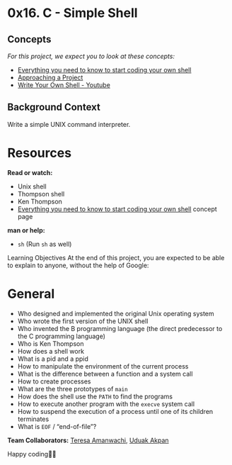# 0x16. C - Simple Shell

## Concepts

*For this project, we expect you to look at these concepts:*

 * [Everything you need to know to start coding your own shell](https://intranet.alxswe.com/concepts/64)
 * [Approaching a Project](https://intranet.alxswe.com/concepts/350)
 * [Write Your Own Shell - Youtube](https://www.youtube.com/playlist?list=PLxIRFba3rzLzxxZMMbrm_-mkI7mV9G0pj)


## Background Context

Write a simple UNIX command interpreter.

# Resources

**Read or watch:**

 * Unix shell
 * Thompson shell
 * Ken Thompson
 * [Everything you need to know to start coding your own shell](https://intranet.alxswe.com/concepts/64) concept page

**man or help:**

 * `sh` (Run `sh` as well)

Learning Objectives
At the end of this project, you are expected to be able to explain to anyone, without the help of Google:

# General

 * Who designed and implemented the original Unix operating system
 * Who wrote the first version of the UNIX shell
 * Who invented the B programming language (the direct predecessor to the C programming language)
 * Who is Ken Thompson
 * How does a shell work
 * What is a pid and a ppid
 * How to manipulate the environment of the current process
 * What is the difference between a function and a system call
 * How to create processes
 * What are the three prototypes of `main`
 * How does the shell use the `PATH` to find the programs
 * How to execute another program with the `execve` system call
 * How to suspend the execution of a process until one of its children terminates
 * What is `EOF` / “end-of-file”?

**Team Collaborators:** [Teresa Amanwachi](https://github.com/TeeOmyko), [Uduak Akpan](https://github.com/cimcoderdepository)

Happy coding🎉🔖
